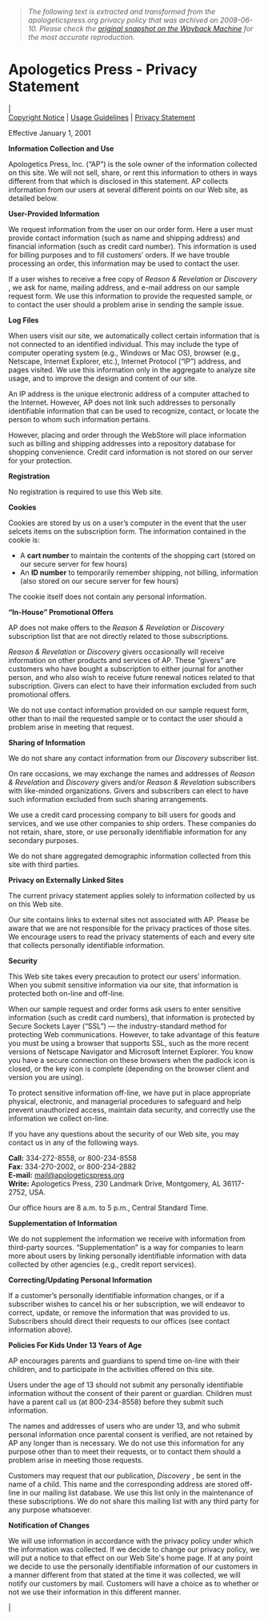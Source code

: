 > *The following text is extracted and transformed from the apologeticspress.org privacy policy that was archived on 2008-06-10. Please check the [original snapshot on the Wayback Machine](https://web.archive.org/web/20080610050202id_/http%3A//apologeticspress.org/apinfo/privacy) for the most accurate reproduction.*

# Apologetics Press - Privacy Statement

|   
[Copyright Notice](https://web.archive.org/apinfo/copyright) | [Usage Guidelines](https://web.archive.org/apinfo/usage) | [Privacy Statement](https://web.archive.org/apinfo/privacy)

Effective January 1, 2001

**Information Collection and Use**

Apologetics Press, Inc. (“AP”) is the sole owner of the information collected on this site. We will not sell, share, or rent this information to others in ways different from that which is disclosed in this statement. AP collects information from our users at several different points on our Web site, as detailed below.

**User-Provided Information**

We request information from the user on our order form. Here a user must provide contact information (such as name and shipping address) and financial information (such as credit card number). This information is used for billing purposes and to fill customers’ orders. If we have trouble processing an order, this information may be used to contact the user.

If a user wishes to receive a free copy of _Reason & Revelation_ or _Discovery_ , we ask for name, mailing address, and e-mail address on our sample request form. We use this information to provide the requested sample, or to contact the user should a problem arise in sending the sample issue.

**Log Files**

When users visit our site, we automatically collect certain information that is not connected to an identified individual. This may include the type of computer operating system (e.g., Windows or Mac OS), browser (e.g., Netscape, Internet Explorer, etc.), Internet Protocol (“IP”) address, and pages visited. We use this information only in the aggregate to analyze site usage, and to improve the design and content of our site.

An IP address is the unique electronic address of a computer attached to the Internet. However, AP does not link such addresses to personally identifiable information that can be used to recognize, contact, or locate the person to whom such information pertains.

However, placing and order through the WebStore will place information such as billing and shipping addresses into a repository database for shopping convenience. Credit card information is not stored on our server for your protection.

**Registration**

No registration is required to use this Web site. 

**Cookies**

Cookies are stored by us on a user’s computer in the event that the user selcets items on the subscription form. The information contained in the cookie is: 

  * A **cart number** to maintain the contents of the shopping cart (stored on our secure server for few hours) 
  * An **ID number** to temporarily remember shipping, not billing, information (also stored on our secure server for few hours) 



The cookie itself does not contain any personal information.

**“In-House” Promotional Offers**

AP does not make offers to the _Reason & Revelation_ or _Discovery_ subscription list that are not directly related to those subscriptions.

_Reason & Revelation_ or _Discovery_ givers occasionally will receive information on other products and services of AP. These “givers” are customers who have bought a subscription to either journal for another person, and who also wish to receive future renewal notices related to that subscription. Givers can elect to have their information excluded from such promotional offers. 

We do not use contact information provided on our sample request form, other than to mail the requested sample or to contact the user should a problem arise in meeting that request.

**Sharing of Information**

We do not share any contact information from our _Discovery_ subscriber list.

On rare occasions, we may exchange the names and addresses of _Reason & Revelation_ and _Discovery_ givers and/or _Reason & Revelation_ subscribers with like-minded organizations. Givers and subscribers can elect to have such information excluded from such sharing arrangements. 

We use a credit card processing company to bill users for goods and services, and we use other companies to ship orders. These companies do not retain, share, store, or use personally identifiable information for any secondary purposes.

We do not share aggregated demographic information collected from this site with third parties.

**Privacy on Externally Linked Sites**

The current privacy statement applies solely to information collected by us on this Web site.

Our site contains links to external sites not associated with AP. Please be aware that we are not responsible for the privacy practices of those sites. We encourage users to read the privacy statements of each and every site that collects personally identifiable information.

**Security**

This Web site takes every precaution to protect our users’ information. When you submit sensitive information via our site, that information is protected both on-line and off-line.

When our sample request and order forms ask users to enter sensitive information (such as credit card numbers), that information is protected by Secure Sockets Layer (“SSL”) — the industry-standard method for protecting Web communications. However, to take advantage of this feature you must be using a browser that supports SSL, such as the more recent versions of Netscape Navigator and Microsoft Internet Explorer. You know you have a secure connection on these browsers when the padlock icon is closed, or the key icon is complete (depending on the browser client and version you are using). 

To protect sensitive information off-line, we have put in place appropriate physical, electronic, and managerial procedures to safeguard and help prevent unauthorized access, maintain data security, and correctly use the information we collect on-line.

If you have any questions about the security of our Web site, you may contact us in any of the following ways.

**Call:** 334-272-8558, or 800-234-8558  
**Fax:** 334-270-2002, or 800-234-2882  
**E-mail:** [mail@apologeticspress.org](mailto:mail@apologeticspress.org)  
**Write:** Apologetics Press, 230 Landmark Drive, Montgomery, AL 36117-2752, USA.

Our office hours are 8 a.m. to 5 p.m., Central Standard Time.

**Supplementation of Information**

We do not supplement the information we receive with information from third-party sources. “Supplementation” is a way for companies to learn more about users by linking personally identifiable information with data collected by other agencies (e.g., credit report services).

**Correcting/Updating Personal Information**

If a customer’s personally identifiable information changes, or if a subscriber wishes to cancel his or her subscription, we will endeavor to correct, update, or remove the information that was provided to us. Subscribers should direct their requests to our offices (see contact information above).

**Policies For Kids Under 13 Years of Age**

AP encourages parents and guardians to spend time on-line with their children, and to participate in the activities offered on this site.

Users under the age of 13 should not submit any personally identifiable information without the consent of their parent or guardian. Children must have a parent call us (at 800-234-8558) before they submit such information.

The names and addresses of users who are under 13, and who submit personal information once parental consent is verified, are not retained by AP any longer than is necessary. We do not use this information for any purpose other than to meet their requests, or to contact them should a problem arise in meeting those requests.

Customers may request that our publication, _Discovery_ , be sent in the name of a child. This name and the corresponding address are stored off-line in our mailing list database. We use this list only in the maintenance of these subscriptions. We do not share this mailing list with any third party for any purpose whatsoever.

**Notification of Changes**

We will use information in accordance with the privacy policy under which the information was collected. If we decide to change our privacy policy, we will put a notice to that effect on our Web Site's home page. If at any point we decide to use the personally identifiable information of our customers in a manner different from that stated at the time it was collected, we will notify our customers by mail. Customers will have a choice as to whether or not we use their information in this different manner.

| 
